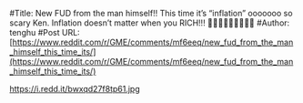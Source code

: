 #Title: New FUD from the man himself!! This time it’s “inflation” ooooooo so scary Ken. Inflation doesn’t matter when you RICH!!! 💎🙌🏾🦍🦍🚀🚀🚀🚀
#Author: tenghu
#Post URL: [https://www.reddit.com/r/GME/comments/mf6eeq/new_fud_from_the_man_himself_this_time_its/](https://www.reddit.com/r/GME/comments/mf6eeq/new_fud_from_the_man_himself_this_time_its/)


https://i.redd.it/bwxqd27f8tp61.jpg